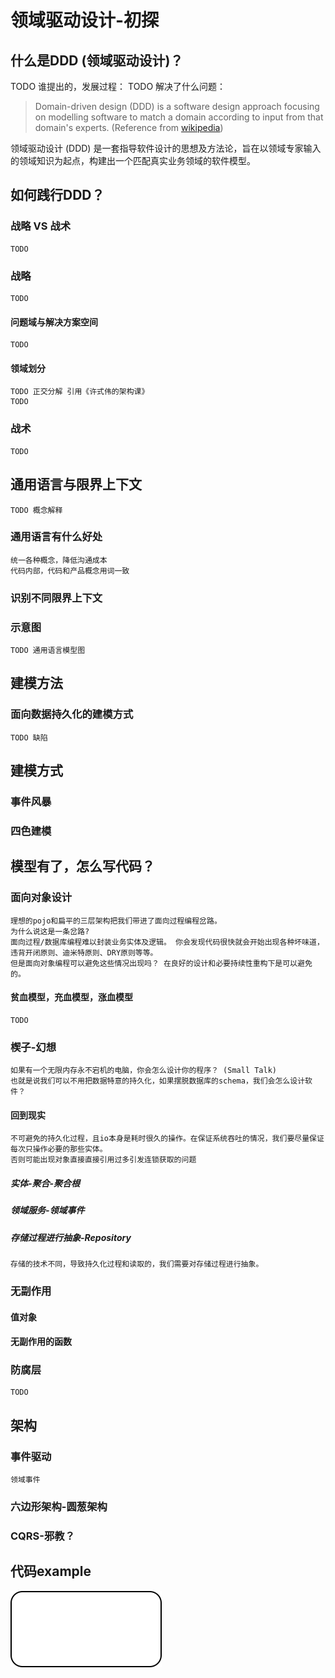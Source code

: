 # 领域驱动设计-初探

## 什么是DDD (领域驱动设计)？
TODO 谁提出的，发展过程：
TODO 解决了什么问题：

> Domain-driven design (DDD) is a software design approach focusing on modelling software to match a domain according to input from that domain's experts. (Reference from [wikipedia](https://en.wikipedia.org/wiki/Domain-driven_design))

领域驱动设计 (DDD) 是一套指导软件设计的思想及方法论，旨在以领域专家输入的领域知识为起点，构建出一个匹配真实业务领域的软件模型。



## 如何践行DDD？
### 战略 VS 战术
    TODO
### 战略
    TODO
#### 问题域与解决方案空间
    TODO
#### 领域划分
    TODO 正交分解 引用《许式伟的架构课》
    TODO

### 战术
    TODO

## 通用语言与限界上下文
    TODO 概念解释
### 通用语言有什么好处
    统一各种概念，降低沟通成本
    代码内部，代码和产品概念用词一致
### 识别不同限界上下文
### 示意图
    TODO 通用语言模型图

## 建模方法
### 面向数据持久化的建模方式
    TODO 缺陷
## 建模方式
### 事件风暴
### 四色建模

## 模型有了，怎么写代码？
### 面向对象设计
    理想的pojo和扁平的三层架构把我们带进了面向过程编程岔路。
    为什么说这是一条岔路?
    面向过程/数据库编程难以封装业务实体及逻辑。 你会发现代码很快就会开始出现各种坏味道，违背开闭原则、迪米特原则、DRY原则等等。
    但是面向对象编程可以避免这些情况出现吗？ 在良好的设计和必要持续性重构下是可以避免的。
#### 贫血模型，充血模型，涨血模型
    TODO 
### 楔子-幻想
    如果有一个无限内存永不宕机的电脑，你会怎么设计你的程序？ (Small Talk)
    也就是说我们可以不用把数据特意的持久化，如果摆脱数据库的schema，我们会怎么设计软件？
#### 回到现实
    不可避免的持久化过程，且io本身是耗时很久的操作。在保证系统吞吐的情况，我们要尽量保证每次只操作必要的那些实体。
    否则可能出现对象直接直接引用过多引发连锁获取的问题
##### 实体-聚合-聚合根
##### 领域服务-领域事件

##### 存储过程进行抽象-Repository
    存储的技术不同，导致持久化过程和读取的，我们需要对存储过程进行抽象。

### 无副作用
#### 值对象
#### 无副作用的函数

### 防腐层
    TODO

## 架构
### 事件驱动
    领域事件
### 六边形架构-圆葱架构
### CQRS-邪教？

## 代码example


![图片](./resources/ModelBeforeDDD.svg)